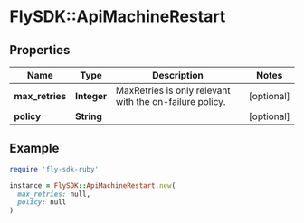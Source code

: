 # FlySDK::ApiMachineRestart

## Properties

| Name | Type | Description | Notes |
| ---- | ---- | ----------- | ----- |
| **max_retries** | **Integer** | MaxRetries is only relevant with the on-failure policy. | [optional] |
| **policy** | **String** |  | [optional] |

## Example

```ruby
require 'fly-sdk-ruby'

instance = FlySDK::ApiMachineRestart.new(
  max_retries: null,
  policy: null
)
```

